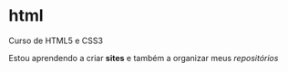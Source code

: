 # html

Curso de HTML5 e CSS3

Estou aprendendo a criar **sites** e também a organizar meus *repositórios*


